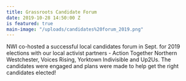 ```yaml
---
title: Grassroots Candidate Forum
date: 2019-10-28 14:50:00 Z
is featured: true
main-image: "/uploads/candidates%20forum_2019.png"
---
```


NWI co-hosted a successful local candidates forum in Sept. for 2019 elections with our local activist partners - Action Together Northern Westchester, Voices Rising, Yorktown Indivisible and Up2Us. The candidates were engaged and plans were made to help get the right candidates elected!